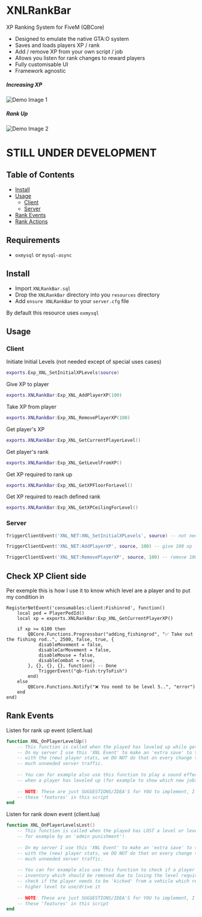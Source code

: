 # XNLRankBar
XP Ranking System for FiveM (QBCore)


* Designed to emulate the native GTA:O system
* Saves and loads players XP / rank
* Add / remove XP from your own script / job
* Allows you listen for rank changes to reward players
* Fully customisable UI
* Framework agnostic


##### Increasing XP

![Demo Image 1](https://i.imgur.com/CpACt9s.gif)

##### Rank Up

![Demo Image 2](https://i.imgur.com/uNPRGo5.gif)

# STILL UNDER DEVELOPMENT

## Table of Contents
- [Install](#install)
- [Usage](#usage)
  * [Client](#client)
  * [Server](#server)
- [Rank Events](#rank-events)
- [Rank Actions](#rank-actions)

## Requirements
* `oxmysql` or `mysql-async`
 
## Install
* Import `XNLRankBar.sql`
* Drop the `XNLRankBar` directory into you `resources` directory
* Add `ensure XNLRankBar` to your `server.cfg` file

By default this resource uses `oxmysql`

## Usage

### Client
Initiate Initial Levels (not needed except of special uses cases)
```lua
exports.Exp_XNL_SetInitialXPLevels(source)
```

Give XP to player
```lua
exports.XNLRankBar:Exp_XNL_AddPlayerXP(100)
```

Take XP from player
```lua
exports.XNLRankBar:Exp_XNL_RemovePlayerXP(100)
```

Get player's XP
```lua
exports.XNLRankBar:Exp_XNL_GetCurrentPlayerLevel()
```

Get player's rank
```lua
exports.XNLRankBar:Exp_XNL_GetLevelFromXP()
```

Get XP required to rank up
```lua
exports.XNLRankBar:Exp_XNL_GetXPFloorForLevel()
```

Get XP required to reach defined rank
```lua
exports.XNLRankBar:Exp_XNL_GetXPCeilingForLevel()
```

### Server
```lua
TriggerClientEvent('XNL_NET:XNL_SetInitialXPLevels', source) -- not needed instead of special uses cases

TriggerClientEvent('XNL_NET:AddPlayerXP', source, 100) -- give 100 xp

TriggerClientEvent('XNL_NET:RemovePlayerXP', source, 100) -- remove 100 xp
```

## Check XP Client side
Per exemple this is how I use it to know which level are a player and to put my condition in

```
RegisterNetEvent('consumables:client:Fishinrod', function()
    local ped = PlayerPedId()
	local xp = exports.XNLRankBar:Exp_XNL_GetCurrentPlayerXP()
	
	if xp >= 6100 then
        QBCore.Functions.Progressbar("adding_fishingrod", "✅ Take out the fishing rod..", 2500, false, true, {
            disableMovement = false,
            disableCarMovement = false,
            disableMouse = false,
            disableCombat = true,
        }, {}, {}, {}, function() -- Done
			TriggerEvent("qb-fish:tryToFish")
        end)
    else
        QBCore.Functions.Notify("❌ You need to be level 5..", "error")
    end
end)
```

## Rank Events

Listen for rank up event (client.lua)
```lua
function XNL_OnPlayerLevelUp()
	-- This function is called when the played has leveled up while getting the XP
	-- On my server I use this 'XNL Event' to make an 'extra save' to the database
	-- with the (new) player stats, we DO NOT do that on every change to prevent to
	-- much unneeded server traffic.
	
	-- You can for example also use this function to play a sound effect or show a pop up
	-- when a player has leveled up (for example to show which new jobs became availible)
	
	-- NOTE: These are just SUGGESTIONS/IDEA'S for YOU to implement, I have NOT included
	-- these 'features' in this script
end
```

Listen for rank down event (client.lua)
```lua
function XNL_OnPlayerLevelsLost()
	-- This function is called when the played has LOST a level or levels while losing XP
	-- for example by an 'admin punishment'!
	
	-- On my server I use this 'XNL Event' to make an 'extra save' to the database
	-- with the (new) player stats, we DO NOT do that on every change to prevent to
	-- much unneeded server traffic.
	
	-- You can for example also use this function to check if a player has a weapon in his/here
	-- inventory which should be removed due to losing the level required for it, or for example
	-- check if the player needs to be 'kicked' from a vehicle which requires his previously 
	-- higher level to use/drive it
	
	-- NOTE: These are just SUGGESTIONS/IDEA'S for YOU to implement, I have NOT included
	-- these 'features' in this script
end
```
